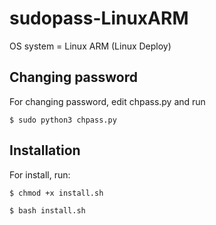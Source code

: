 # sudopass-LinuxARM

OS system = Linux ARM (Linux Deploy)

## Changing password

For changing password, edit chpass.py and run
```
$ sudo python3 chpass.py
```
## Installation

For install, run:
```
$ chmod +x install.sh

$ bash install.sh
```
